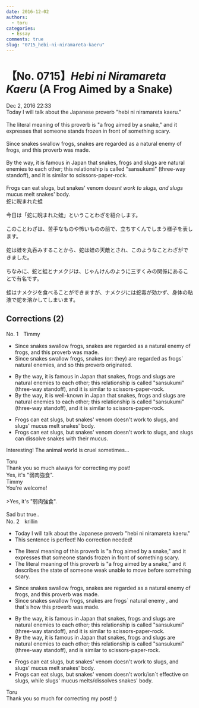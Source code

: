 ```yaml
---
date: 2016-12-02
authors:
  - toru
categories:
  - Essay
comments: true
slug: "0715_hebi-ni-niramareta-kaeru"
---
```


# 【No. 0715】<strong><em>Hebi ni Niramareta Kaeru</em></strong> (A Frog Aimed by a Snake)
<div class="date">Dec 2, 2016 22:33</div>
<div id="post"><div id="body_show_ori">
Today I will talk about the Japanese proverb "hebi ni niramareta kaeru."<br/><br/>The literal meaning of this proverb is "a frog aimed by a snake," and it expresses that someone stands frozen in front of something scary.<br/><br/>Since snakes swallow frogs, snakes are regarded as a natural enemy of frogs, and this proverb was made.<br/><br/>By the way, it is famous in Japan that snakes, frogs and slugs are natural enemies to each other; this relationship is called "sansukumi" (three-way standoff), and it is similar to scissors-paper-rock.<br/><br/>Frogs can eat slugs, but snakes' venom doesn<em>t work to slugs, and slugs</em> mucus melt snakes' body.
</div></div>

<!-- more -->

<div id="post_ja"><div id="body_show_mo">
蛇に睨まれた蛙<br/><br/>今日は「蛇に睨まれた蛙」ということわざを紹介します。<br/><br/>このことわざは、苦手なものや怖いものの前で、立ちすくんでしまう様子を表します。<br/><br/>蛇は蛙を丸呑みすることから、蛇は蛙の天敵とされ、このようなことわざができました。<br/><br/>ちなみに、蛇と蛙とナメクジは、じゃんけんのように三すくみの関係にあることで有名です。<br/><br/>蛙はナメクジを食べることができますが、ナメクジには蛇毒が効かず、身体の粘液で蛇を溶かしてしまいます。
</div></div>

## Corrections (2)
<div id="block"><div class="first_name"> No. 1　<span class="just_name">Timmy</span></div><div id="block2">
<ul class="correction_field">
<li class="incorrect">Since snakes swallow frogs, snakes are regarded as a natural enemy of frogs, and this proverb was made.</li>
<li class="corrected correct">
Since snakes swallow frogs, snakes (or: <span class="f_blue">they</span>) are regarded as frogs` natural enem<span class="f_blue">ies</span>, and <span class="f_blue">so </span>this proverb <span class="f_blue">originated</span>.
</li>
</ul>
<ul class="correction_field">
<li class="incorrect">By the way, it is famous in Japan that snakes, frogs and slugs are natural enemies to each other; this relationship is called "sansukumi" (three-way standoff), and it is similar to scissors-paper-rock.</li>
<li class="corrected correct">
By the way, it is <span class="f_blue">well-known</span> in Japan that snakes, frogs and slugs are natural enemies to each other; this relationship is called "sansukumi" (three-way standoff), and it is similar to scissors-paper-rock.
</li>
</ul>
<ul class="correction_field">
<li class="incorrect">Frogs can eat slugs, but snakes' venom doesn't work to slugs, and slugs' mucus melt snakes' body.</li>
<li class="corrected correct">
Frogs can eat slugs, but snakes' venom doesn't work to slugs, and slugs <span class="f_blue">can dissolve</span> snakes <span class="f_blue">with their</span> mucus.
</li>
</ul>
<p class="comment_small">
 Interesting! The animal world is cruel sometimes...
</p>

</div><div class="name"><span class="just_name">Toru</span><br>
Thank you so much always for correcting my post!<br/>Yes, it's "弱肉強食".
</div>
<div class="name"><span class="just_name">Timmy</span><br>
You're welcome!<br/><br/>&gt;Yes, it's "弱肉強食".<br/><br/>Sad but true..
</div>
</div>
<div id="block"><div class="first_name"> No. 2　<span class="just_name">krillin</span></div><div id="block2">
<ul class="correction_field">
<li class="incorrect">Today I will talk about the Japanese proverb "hebi ni niramareta kaeru."</li>
<li class="corrected perfect">This sentence is perfect! No correction needed!</li>
</ul>
<ul class="correction_field">
<li class="incorrect">The literal meaning of this proverb is "a frog aimed by a snake," and it expresses that someone stands frozen in front of something scary.</li>
<li class="corrected correct">
The literal meaning of this proverb is "a frog aimed by a snake," and it <span class="f_bold"><span class="f_blue">describes the state of</span></span> someone<span class="f_gray"> weak</span> <span class="f_blue">unable to move</span> <span class="f_blue">before</span> something scary.
</li>
</ul>
<ul class="correction_field">
<li class="incorrect">Since snakes swallow frogs, snakes are regarded as a natural enemy of frogs, and this proverb was made.</li>
<li class="corrected correct">
Since snakes swallow frogs, snakes <span class="f_blue">are frogs</span>` natural enemy , and <span class="f_blue">that`s how this </span> proverb was made.
</li>
</ul>
<ul class="correction_field">
<li class="incorrect">By the way, it is famous in Japan that snakes, frogs and slugs are natural enemies to each other; this relationship is called "sansukumi" (three-way standoff), and it is similar to scissors-paper-rock.</li>
<li class="corrected correct">
By the way, it is famous in Japan that snakes, frogs and slugs are natural enemies to each other; this relationship is called "sansukumi" (three-way standoff), and is similar to scissors-paper-rock.
</li>
</ul>
<ul class="correction_field">
<li class="incorrect">Frogs can eat slugs, but snakes' venom doesn't work to slugs, and slugs' mucus melt snakes' body.</li>
<li class="corrected correct">
Frogs can eat slugs, but snakes' venom doesn't work/<span class="f_blue">isn`t effective</span> <span class="f_red">on</span> slugs, while slugs' mucus melts/dissolves snakes' body.
</li>
</ul>
</div><div class="name"><span class="just_name">Toru</span><br>
Thank you so much for correcting my post! :)
</div>
</div>
